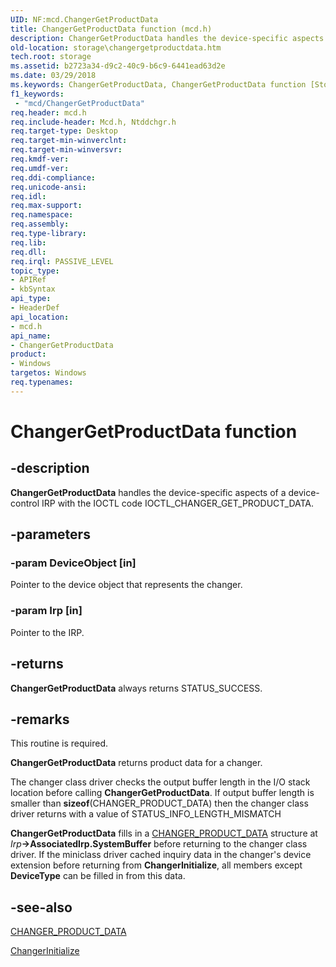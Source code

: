 ```yaml
---
UID: NF:mcd.ChangerGetProductData
title: ChangerGetProductData function (mcd.h)
description: ChangerGetProductData handles the device-specific aspects of a device-control IRP with the IOCTL code IOCTL_CHANGER_GET_PRODUCT_DATA.
old-location: storage\changergetproductdata.htm
tech.root: storage
ms.assetid: b2723a34-d9c2-40c9-b6c9-6441ead63d2e
ms.date: 03/29/2018
ms.keywords: ChangerGetProductData, ChangerGetProductData function [Storage Devices], chgrmini_05ad3aaa-8975-44ee-ad09-149f288d8eef.xml, mcd/ChangerGetProductData, storage.changergetproductdata
f1_keywords:
 - "mcd/ChangerGetProductData"
req.header: mcd.h
req.include-header: Mcd.h, Ntddchgr.h
req.target-type: Desktop
req.target-min-winverclnt: 
req.target-min-winversvr: 
req.kmdf-ver: 
req.umdf-ver: 
req.ddi-compliance: 
req.unicode-ansi: 
req.idl: 
req.max-support: 
req.namespace: 
req.assembly: 
req.type-library: 
req.lib: 
req.dll: 
req.irql: PASSIVE_LEVEL
topic_type:
- APIRef
- kbSyntax
api_type:
- HeaderDef
api_location:
- mcd.h
api_name:
- ChangerGetProductData
product:
- Windows
targetos: Windows
req.typenames: 
---
```


# ChangerGetProductData function


## -description


<b>ChangerGetProductData</b> handles the device-specific aspects of a device-control IRP with the IOCTL code IOCTL_CHANGER_GET_PRODUCT_DATA. 


## -parameters




### -param DeviceObject [in]

Pointer to the device object that represents the changer. 


### -param Irp [in]

Pointer to the IRP. 


## -returns



<b>ChangerGetProductData</b> always returns STATUS_SUCCESS.




## -remarks



This routine is required.

<b>ChangerGetProductData</b> returns product data for a changer.

The changer class driver checks the output buffer length in the I/O stack location before calling <b>ChangerGetProductData</b>. If output buffer length is smaller than <b>sizeof</b>(CHANGER_PRODUCT_DATA) then the changer class driver returns with a value of STATUS_INFO_LENGTH_MISMATCH

<b>ChangerGetProductData</b> fills in a <a href="https://docs.microsoft.com/windows-hardware/drivers/ddi/ntddchgr/ns-ntddchgr-_changer_product_data">CHANGER_PRODUCT_DATA</a> structure at <i>Irp</i><b>->AssociatedIrp.SystemBuffer</b> before returning to the changer class driver. If the miniclass driver cached inquiry data in the changer's device extension before returning from <b>ChangerInitialize</b>, all members except <b>DeviceType</b> can be filled in from this data. 




## -see-also




<a href="https://docs.microsoft.com/windows-hardware/drivers/ddi/ntddchgr/ns-ntddchgr-_changer_product_data">CHANGER_PRODUCT_DATA</a>



<a href="https://docs.microsoft.com/windows-hardware/drivers/ddi/mcd/nf-mcd-changerinitialize">ChangerInitialize</a>
 

 

